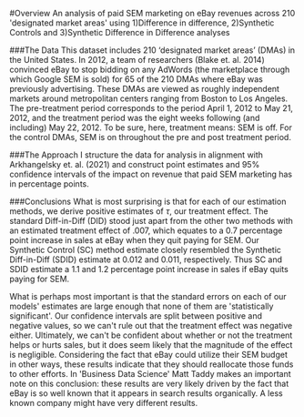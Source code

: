 #Overview
An analysis of paid SEM marketing on eBay revenues across 210 'designated market areas' using 1)Difference in difference, 2)Synthetic Controls and 3)Synthetic Difference in Difference analyses

###The Data
This dataset includes 210 ‘designated market areas’ (DMAs) in the United States. In 2012, a team
of researchers (Blake et. al. 2014) convinced eBay to stop bidding on any AdWords (the
marketplace through which Google SEM is sold) for 65 of the 210 DMAs where eBay was
previously advertising. These DMAs are viewed as roughly independent markets around
metropolitan centers ranging from Boston to Los Angeles. The pre-treatment period corresponds
to the period April 1, 2012 to May 21, 2012, and the treatment period was the eight weeks
following (and including) May 22, 2012. To be sure, here, treatment means: SEM is off. For the
control DMAs, SEM is on throughout the pre and post treatment period.

###The Approach
I structure the data for analysis in alignment with Arkhangelsky et. al. (2021) and construct point estimates and 95% confidence intervals of the impact on revenue that paid SEM marketing has in percentage points.

###Conclusions
What is most surprising is that for each of our estimation methods, we derive positive estimates of $\tau$, our treatment effect.  The standard Diff-in-Diff (DID) stood just apart from the other two methods with an estimated treatment effect of .007, which equates to a 0.7 percentage point increase in sales at eBay when they quit paying for SEM. Our Synthetic Control (SC) method estimate closely resembled the Synthetic Diff-in-Diff (SDID) estimate at 0.012 and 0.011, respectively. Thus SC and SDID estimate a 1.1 and 1.2 percentage point increase in sales if eBay quits paying for SEM. 

What is perhaps most important is that the standard errors on each of our models' estimates are large enough that none of them are 'statistically significant'. Our confidence intervals are split between positive and negative values, so we can't rule out that the treatment effect was negative either. Ultimately, we can't be confident about whether or not the treatment helps or hurts sales, but it does seem likely that the magnitude of the effect is negligible. Considering the fact that eBay could utilize their SEM budget in other ways, these results indicate that they should reallocate those funds to other efforts. In 'Business Data Science' Matt Taddy makes an important note on this conclusion: these results are very likely driven by the fact that eBay is so well known that it appears in search results organically. A less known company might have very different results.
